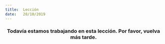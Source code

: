 ```yaml
---
title:  Lección
date:   28/10/2019
---
```


### <center>Todavía estamos trabajando en esta lección. Por favor, vuelva más tarde.</center>